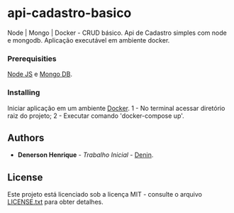 # api-cadastro-basico

Node | Mongo | Docker - CRUD básico.
Api de Cadastro simples com node e mongodb.
Aplicação executável em ambiente docker.

### Prerequisities

[Node JS](https://nodejs.org/en/download/) e [Mongo DB](https://www.mongodb.com/).

### Installing

Iniciar aplicação em um ambiente [Docker](httpsMongo://docs.docker.com/docker-for-windows/install/).
1 - No terminal acessar diretório raiz do projeto;
2 - Executar comando 'docker-compose up'.

## Authors

* **Denerson Henrique** - *Trabalho Inicial* - [Denin](https://github.com/DenersonHenrique).

## License

Este projeto está licenciado sob a licença MIT - consulte o arquivo [LICENSE.txt](LICENSE.txt) para obter detalhes.